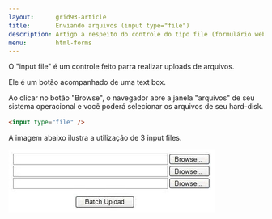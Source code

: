 ```yaml
---
layout:      grid93-article
title:       Enviando arquivos (input type="file")
description: Artigo a respeito do controle do tipo file (formulário web) - HTML e CSS
menu:        html-forms
---
```



O "input file" é um controle feito parra realizar uploads de arquivos.

Ele é um botão acompanhado de uma text box.

Ao clicar no botão "Browse", o navegador abre a janela "arquivos" de seu sistema operacional e você poderá selecionar os arquivos de seu hard-disk.

```html
<input type="file" />
```

A imagem abaixo ilustra a utilização de 3 input files.

![Ilustração de um campo input file](input-file.jpg "Ilustração de um campo input file")
